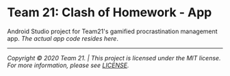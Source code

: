 # Team 21: Clash of Homework - App

Android Studio project for Team21's gamified procrastination management app. *The actual app code resides here*.

---

*Copyright © 2020 Team 21. | This project is licensed under the MIT license. For more information, please see [LICENSE](./LICENSE.md).*